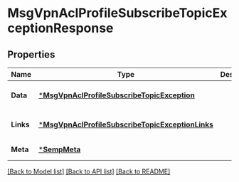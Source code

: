 # MsgVpnAclProfileSubscribeTopicExceptionResponse

## Properties
Name | Type | Description | Notes
------------ | ------------- | ------------- | -------------
**Data** | [***MsgVpnAclProfileSubscribeTopicException**](MsgVpnAclProfileSubscribeTopicException.md) |  | [optional] [default to null]
**Links** | [***MsgVpnAclProfileSubscribeTopicExceptionLinks**](MsgVpnAclProfileSubscribeTopicExceptionLinks.md) |  | [optional] [default to null]
**Meta** | [***SempMeta**](SempMeta.md) |  | [default to null]

[[Back to Model list]](../README.md#documentation-for-models) [[Back to API list]](../README.md#documentation-for-api-endpoints) [[Back to README]](../README.md)

